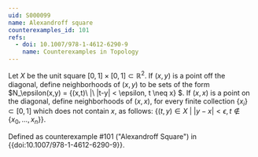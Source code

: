 ```yaml
---
uid: S000099
name: Alexandroff square
counterexamples_id: 101
refs:
  - doi: 10.1007/978-1-4612-6290-9
    name: Counterexamples in Topology
---
```

Let $X$ be the unit square $[0,1] \times [0,1] \subset \mathbb{R}^2$. If $(x,y)$ is a point off the diagonal, define neighborhoods of $(x,y)$ to be sets of the form $N_\epsilon(x,y) = \{(x,t)\ |\ |t-y| < \epsilon, t \neq x\} $. If $(x,x)$ is a point on the diagonal, define neighborhoods of $(x,x)$, for every finite collection $\{x_i\} \subset [0,1]$ which does not contain $x$, as follows: $\{(t,y) \in X\ |\ |y-x|<\epsilon, t \not\in \{x_0, \dots, x_n\}\}$.

Defined as counterexample #101 ("Alexandroff Square")
in {{doi:10.1007/978-1-4612-6290-9}}.
